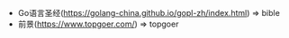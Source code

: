 - Go语言圣经(https://golang-china.github.io/gopl-zh/index.html) => bible
- 前景(https://www.topgoer.com/) => topgoer
